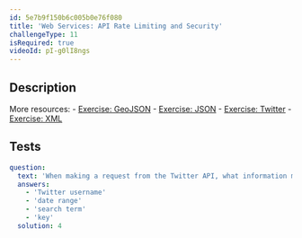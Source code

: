 ```yaml
---
id: 5e7b9f150b6c005b0e76f080
title: 'Web Services: API Rate Limiting and Security'
challengeType: 11
isRequired: true
videoId: pI-g0lI8ngs
---
```


## Description
<section id='description'>
More resources:
- <a href="https://www.youtube.com/watch?v=TJGJN0T8tak" target='_blank'>Exercise: GeoJSON</a>
- <a href="https://www.youtube.com/watch?v=vTmw5RtfGMY" target='_blank'>Exercise: JSON</a>
- <a href="https://www.youtube.com/watch?v=2c7YwhvpCro" target='_blank'>Exercise: Twitter</a>
- <a href="https://www.youtube.com/watch?v=AopYOlDa-vY" target='_blank'>Exercise: XML</a>
</section>

## Tests
<section id='tests'>

```yml
question:
  text: 'When making a request from the Twitter API, what information must always be sent with the request?'
  answers:
    - 'Twitter username'
    - 'date range'
    - 'search term'
    - 'key'
  solution: 4
```

</section>
